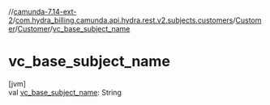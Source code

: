 //[camunda-7.14-ext-2](../../../../index.md)/[com.hydra_billing.camunda.api.hydra.rest.v2.subjects.customers](../../index.md)/[Customer](../index.md)/[Customer](index.md)/[vc_base_subject_name](vc_base_subject_name.md)

# vc_base_subject_name

[jvm]\
val [vc_base_subject_name](vc_base_subject_name.md): String

